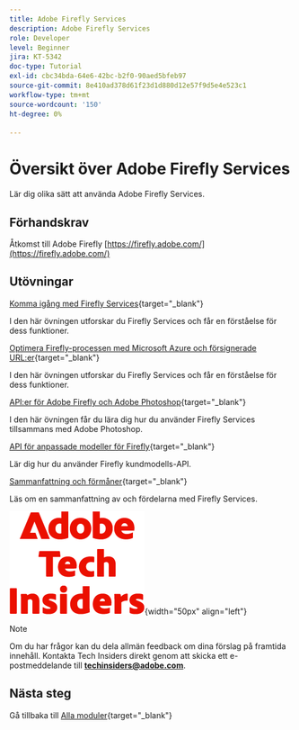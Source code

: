 ```yaml
---
title: Adobe Firefly Services
description: Adobe Firefly Services
role: Developer
level: Beginner
jira: KT-5342
doc-type: Tutorial
exl-id: cbc34bda-64e6-42bc-b2f0-90aed5bfeb97
source-git-commit: 8e410ad378d61f23d1d880d12e57f9d5e4e523c1
workflow-type: tm+mt
source-wordcount: '150'
ht-degree: 0%

---
```


# Översikt över Adobe Firefly Services

Lär dig olika sätt att använda Adobe Firefly Services.

## Förhandskrav

Åtkomst till Adobe Firefly [https://firefly.adobe.com/](https://firefly.adobe.com/)

## Utövningar

[Komma igång med Firefly Services](./ex1.md){target="_blank"}

I den här övningen utforskar du Firefly Services och får en förståelse för dess funktioner.

[Optimera Firefly-processen med Microsoft Azure och försignerade URL:er](./ex2.md){target="_blank"}

I den här övningen utforskar du Firefly Services och får en förståelse för dess funktioner.

[API:er för Adobe Firefly och Adobe Photoshop](./ex3.md){target="_blank"}

I den här övningen får du lära dig hur du använder Firefly Services tillsammans med Adobe Photoshop.

[API för anpassade modeller för Firefly](./ex4.md){target="_blank"}

Lär dig hur du använder Firefly kundmodells-API.

[Sammanfattning och förmåner](./summary.md){target="_blank"}

Läs om en sammanfattning av och fördelarna med Firefly Services.

![Tech Insiders](./../../../assets/images/techinsiders.png){width="50px" align="left"}

>[!NOTE]
>
>Om du har frågor kan du dela allmän feedback om dina förslag på framtida innehåll. Kontakta Tech Insiders direkt genom att skicka ett e-postmeddelande till **techinsiders@adobe.com**.

## Nästa steg

Gå tillbaka till [Alla moduler](../../../overview.md){target="_blank"}
